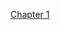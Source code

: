<!DOCTYPE html>
<html lang="en">
<head>
    <meta charset="UTF-8">
    <meta name="viewport" content="width=device-width, initial-scale=1.0">
    <title>JESSICA SCHWARTZ, WEBD152 Spring Semester 2025</title>
</head>
<body>
<p><a href="/chapter1">Chapter 1</a></p>
</body>
</html>
